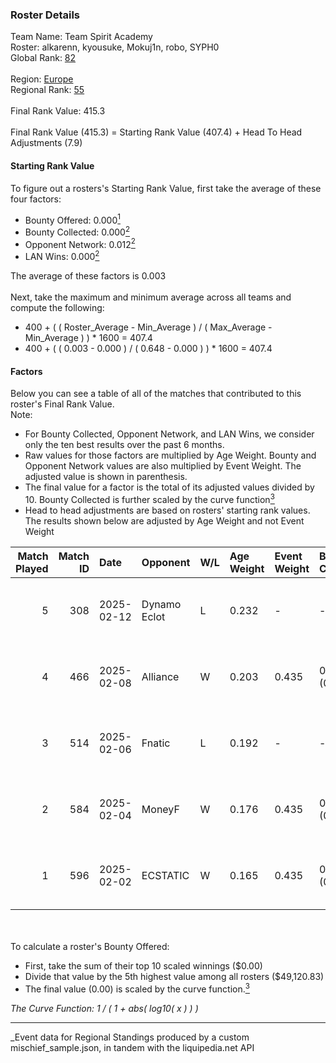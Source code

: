 ### Roster Details<br />
Team Name: Team Spirit Academy<br />
Roster: alkarenn, kyousuke, Mokuj1n, robo, SYPH0<br />
Global Rank: [82](../../standings_global_2025_07_07.md)<br />
<br />
Region: [Europe]( ../../standings_europe_2025_07_07.md)<br />
Regional Rank: [55]( ../../standings_europe_2025_07_07.md)<br />
<br />
Final Rank Value:  415.3<br />
<br />
Final Rank Value (415.3) = Starting Rank Value (407.4) + Head To Head Adjustments (7.9)<br />

#### Starting Rank Value<br />
To figure out a rosters's Starting Rank Value, first take the average of these four factors:<br />
- Bounty Offered: 0.000[<sup>1</sup>](#table2)
- Bounty Collected: 0.000[<sup>2</sup>](#table1)
- Opponent Network: 0.012[<sup>2</sup>](#table1)
- LAN Wins: 0.000[<sup>2</sup>](#table1)

The average of these factors is 0.003<br />
<br />
Next, take the maximum and minimum average across all teams and compute the following:<br />
- 400 + ( ( Roster_Average - Min_Average ) / ( Max_Average - Min_Average ) ) * 1600 = 407.4
- 400 + ( ( 0.003 - 0.000 ) / ( 0.648 - 0.000 ) ) * 1600 = 407.4


#### Factors<br />
Below you can see a table of all of the matches that contributed to this roster's Final Rank Value.<br />
Note:<br />

- For Bounty Collected, Opponent Network, and LAN Wins, we consider only the ten best results over the past 6 months.
- Raw values for those factors are multiplied by Age Weight. Bounty and Opponent Network values are also multiplied by Event Weight. The adjusted value is shown in parenthesis.
- The final value for a factor is the total of its adjusted values divided by 10. Bounty Collected is further scaled by the curve function[<sup>3</sup>](#curveFunction)
- Head to head adjustments are based on rosters' starting rank values. The results shown below are adjusted by Age Weight and not Event Weight
<span id="table1"></span><br />


| Match Played | Match ID | Date       | Opponent     | W/L | Age Weight | Event Weight | Bounty Collected | Opponent Network | LAN Wins  | H2H Adj. | Roster                                   |
| -: | -: | :- | :- | :- | :- | :- | :- | :- | :- | -: | :- |
|            5 |      308 | 2025-02-12 | Dynamo Eclot | L   | 0.232      | -            | -                | -                | -         |    -0.99 | alkarenn, kyousuke, Mokuj1n, robo, SYPH0 |
|            4 |      466 | 2025-02-08 | Alliance     | W   | 0.203      | 0.435        | 0.000 (0.000)    | 0.702 (0.062)    | 0 (0.000) |     4.34 | alkarenn, kyousuke, Mokuj1n, robo, SYPH0 |
|            3 |      514 | 2025-02-06 | Fnatic       | L   | 0.192      | -            | -                | -                | -         |    -1.67 | alkarenn, kyousuke, Mokuj1n, robo, SYPH0 |
|            2 |      584 | 2025-02-04 | MoneyF       | W   | 0.176      | 0.435        | 0.000 (0.000)    | 0.062 (0.005)    | 0 (0.000) |     2.72 | alkarenn, kyousuke, Mokuj1n, robo, SYPH0 |
|            1 |      596 | 2025-02-02 | ECSTATIC     | W   | 0.165      | 0.435        | 0.000 (0.000)    | 0.735 (0.053)    | 0 (0.000) |     3.48 | alkarenn, kyousuke, Mokuj1n, robo, SYPH0 |

<br />
<span id="table2"></span><br />
To calculate a roster's Bounty Offered:<br />

- First, take the sum of their top 10 scaled winnings ($0.00)
- Divide that value by the 5th highest value among all rosters ($49,120.83)
- The final value (0.00) is scaled by the curve function.[<sup>3</sup>](#curveFunction)

<span id="curveFunction"></span>_The Curve Function: 1 / ( 1 + abs( log10( x ) ) )_<br />

---
_Event data for Regional Standings produced by a custom mischief_sample.json, in tandem with the liquipedia.net API<br />

